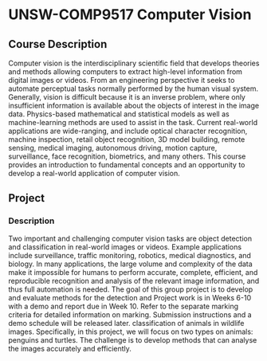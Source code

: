 # UNSW-COMP9517 Computer Vision

## Course Description
Computer vision is the interdisciplinary scientific field that develops theories and methods allowing computers to extract high-level information from digital images or videos. From an engineering perspective it seeks to automate perceptual tasks normally performed by the human visual system. Generally, vision is difficult because it is an inverse problem, where only insufficient information is available about the objects of interest in the image data. Physics-based mathematical and statistical models as well as machine-learning methods are used to assist in the task. Current real-world applications are wide-ranging, and include optical character recognition, machine inspection, retail object recognition, 3D model building, remote sensing, medical imaging, autonomous driving, motion capture, surveillance, face recognition, biometrics, and many others. This course provides an introduction to fundamental concepts and an opportunity to develop a real-world application of computer vision.

## Project
### Description
Two important and challenging computer vision tasks are object detection and classification in real-world images or videos. Example applications include surveillance, traffic monitoring, robotics, medical diagnostics, and biology.
In many applications, the large volume and complexity of the data make it impossible for humans to perform accurate, complete, efficient, and reproducible recognition and analysis of the relevant image information, and thus full automation is needed. The goal of this group project is to develop and evaluate methods for the detection and Project work is in Weeks 6-10 with a demo and report due in Week 10. Refer to the separate marking criteria for detailed information on marking. Submission instructions and a demo schedule will be released later. classification of animals in wildlife images. Specifically, in this project, we will focus on two types on animals: penguins and turtles. The challenge is to develop methods that can analyse the images accurately and efficiently.
